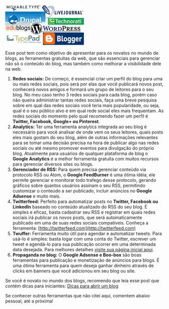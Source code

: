 ![Gerenciadores de blogs](../images/gerenciadores-de-blogs.jpg)

Esse post tem como objetivo de apresentar para os novatos no mundo de blogs, as ferramentas gratuitas da web, que são essenciais para gerenciar não só o conteúdo do blog, mas também como melhorar a visibilidade dele na web.

1.  **Redes sociais:** De começo, é essencial criar um perfil do blog para uma ou mais redes sociais, pois será por elas que você publicará novos post, conhecerá novos amigos e formará um grupo de leitores para o seu blog. No meu caso tenho 3 redes sociais para cada blog, porém caso não queira administrar tantas redes sociais, faça uma breve pesquisa sobre em qual das redes sociais você teria mais popularidade, ou seja, qual é o seu público alvo e em qual rede social eles mais frequentam. As redes sociais do momento pelo qual recomendo fazer um perfil é **Twitter, Facebook, Google+ ou Pinterest**.
2.  **Analytics:** Ter uma ferramenta analytics integrada ao seu blog é necessário para você analisar de onde vem os seus leitores, quais posts eles mais gostam do seu blog, além de outras informações relevantes para se tomar uma decisão precisa na hora de publicar algo nas redes sociais ou até mesmo promover eventos para divulgação do próprio blog. Atualmente para usuários de qualquer plataforma de blog o **Google Analytics** é a melhor ferramenta gratuita com muitos recursos para gerenciar diversos sites ou blogs.
3.  **Gerenciador de RSS:** Para quem precisa gerenciar conteúdo via protocolo RSS ou Atom, o **Google FeedBurner** é uma ótima idéia, ele permite gerenciar e monitorar todo trafego desse protocolo, gerando gráficos sobre quantos usuários assinam o seu RSS, permitindo customizar o conteúdo a ser publicado, incluir anúncios no **Google Adsense** e muito mais.
4.  **Twitterfeed:** Perfeito para automatizar posts no **Twitter, Facebook ou LinkedIn** baseado no conteúdo atualizado do RSS do seu blog. É simples e eficaz, basta cadastrar seu RSS e registrar em quais redes sociais irá publicar os novos posts, que será automaticamente publicado em uma de suas redes sociais compatíveis. Conheça a ferramenta: [http://twitterfeed.com](http://twitterfeed.com)
5.  **Twuffer:** Ferramenta muito útil para agendar e automatizar tweets. Para usá-lo é simples: basta logar com uma conta do Twitter, escrever um tweet e agendá-lo para sua publicação ocorrer em uma determinada data desejada. Para melhores detalhes [visite sua página inicial aqui](http://twuffer.com).
6.  **Propaganda no blog:** O **Google Adsense e Boo-box** são boas ferramentas para publicação e monetização de anúncios para blogs. É uma ótima ferramenta para quem deseja ganhar dinheiro através de clicks em banners que você adicionou em seu blog ou site.

Se você é novato no mundo dos blogs, recomendo que leia esse post que contém dicas para iniciantes: [Dicas para abrir um blog](../dicas-para-abrir-um-blog "Dicas para abrir um blog")

Se conhecer outras ferramentas que não citei aqui, comentem abaixo pessoal, até a próxima!